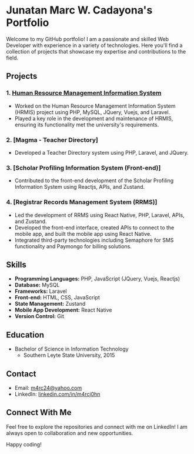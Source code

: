# Junatan Marc W. Cadayona's Portfolio

Welcome to my GitHub portfolio! I am a passionate and skilled Web Developer with experience in a variety of technologies. Here you'll find a collection of projects that showcase my expertise and contributions to the field.

## Projects

### 1. [Human Resource Management Information System](hrmis.southernleytestateu.edu.ph)
-  Worked on the Human Resource Management Information System (HRMIS) project using PHP, MySQL, JQuery, Vuejs, and Laravel.
- Played a key role in the development and maintenance of HRMIS, ensuring its functionality met the university's requirements.

### 2. [Magma - Teacher Directory]
- Developed a Teacher Directory system using PHP, Laravel, and JQuery.

### 3. [Scholar Profiling Information System (Front-end)]
- Contributed to the front-end development of the Scholar Profiling Information System using Reactjs, APIs, and Zustand.
### 4. [Registrar Records Management System (RRMS)]
- Led the development of RRMS using React Native, PHP, Laravel, APIs, and Zustand.
- Developed the front-end interface, created APIs to connect to the mobile app, and built the mobile app using React Native.
- Integrated third-party technologies including Semaphore for SMS functionality and Paymongo for billing solutions.

## Skills

- **Programming Languages:** PHP, JavaScript (JQuery, Vuejs, Reactjs)
- **Database:** MySQL
- **Frameworks:** Laravel
- **Front-end:** HTML, CSS, JavaScript
- **State Management:** Zustand
- **Mobile App Development:** React Native
- **Version Control:** Git

## Education

- Bachelor of Science in Information Technology
  - Southern Leyte State University, 2015

## Contact

- Email: [m4rc24@yahoo.com](mailto:m4rc24@yahoo.com)
- LinkedIn: [linkedin.com/in/m4rcj0hn](https://www.linkedin.com/in/m4rcj0hn)

## Connect With Me

Feel free to explore the repositories and connect with me on LinkedIn! I am always open to collaboration and new opportunities.

Happy coding!
